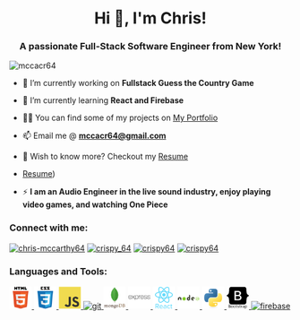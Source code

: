 <h1 align="center">Hi 👋, I'm Chris!</h1>
<h3 align="center">A passionate Full-Stack Software Engineer from New York!</h3>

<p align="left"> <img src="https://komarev.com/ghpvc/?username=mccacr64&label=Profile%20views&color=0e75b6&style=flat" alt="mccacr64" /> </p>

<!-- <p align="left"> <a href="https://twitter.com/crispy_64" target="blank"><img src="https://img.shields.io/twitter/follow/crispy_64?logo=twitter&style=for-the-badge" alt="crispy_64" /></a> </p> -->

- 🔭 I’m currently working on **Fullstack Guess the Country Game**

- 🌱 I’m currently learning **React and Firebase**

- 👨‍💻 You can find some of my projects on [My Portfolio](https://chris-mccarthy.netlify.app/)

- 📫 Email me @ **mccacr64@gmail.com**

- 📄 Wish to know more? Checkout my <a href="https://docs.google.com/document/d/1Ru-c05EzzzF0EzWAhBKjsj6f7OAoieXm/edit?usp=sharing&ouid=110743196687574436841&rtpof=true&sd=true">Resume</a>
- [Resume](https://docs.google.com/document/d/1Ru-c05EzzzF0EzWAhBKjsj6f7OAoieXm/edit?usp=sharing&ouid=110743196687574436841&rtpof=true&sd=true))

- ⚡ **I am an Audio Engineer in the live sound industry, enjoy playing video games, and watching One Piece**

<h3 align="left">Connect with me:</h3>
<p align="left">
<a href="https://linkedin.com/in/chris-mccarthy64" target="blank"><img align="center" src="https://raw.githubusercontent.com/rahuldkjain/github-profile-readme-generator/master/src/images/icons/Social/linked-in-alt.svg" alt="chris-mccarthy64" height="30" width="40" /></a>
<a href="https://twitter.com/crispy_64" target="blank"><img align="center" src="https://raw.githubusercontent.com/rahuldkjain/github-profile-readme-generator/master/src/images/icons/Social/twitter.svg" alt="crispy_64" height="30" width="40" /></a>
<a href="https://codepen.io/crispy64" target="blank"><img align="center" src="https://raw.githubusercontent.com/rahuldkjain/github-profile-readme-generator/master/src/images/icons/Social/codepen.svg" alt="crispy64" height="30" width="40" /></a>
<a href="https://www.leetcode.com/crispy64" target="blank"><img align="center" src="https://raw.githubusercontent.com/rahuldkjain/github-profile-readme-generator/master/src/images/icons/Social/leet-code.svg" alt="crispy64" height="30" width="40" /></a>
</p>

<h3 align="left">Languages and Tools:</h3>
<p align="left">
  <a href="https://www.w3.org/html/" target="_blank" rel="noreferrer"> <img src="https://raw.githubusercontent.com/devicons/devicon/master/icons/html5/html5-original-wordmark.svg" alt="html5" width="40" height="40"/> 
  </a> 
  <a href="https://www.w3schools.com/css/" target="_blank" rel="noreferrer"><img src="https://raw.githubusercontent.com/devicons/devicon/master/icons/css3/css3-original-wordmark.svg" alt="css3" width="40" height="40"/> 
  </a>
  <a href="https://developer.mozilla.org/en-US/docs/Web/JavaScript" target="_blank" rel="noreferrer"> <img src="https://raw.githubusercontent.com/devicons/devicon/master/icons/javascript/javascript-original.svg" alt="javascript" width="40" height="40"/> 
  </a> 
  <a href="https://git-scm.com/" target="_blank" rel="noreferrer"> <img src="https://www.vectorlogo.zone/logos/git-scm/git-scm-icon.svg" alt="git" width="40" height="40"/> 
  </a> 
  <a href="https://www.mongodb.com/" target="_blank" rel="noreferrer"> <img src="https://raw.githubusercontent.com/devicons/devicon/master/icons/mongodb/mongodb-original-wordmark.svg" alt="mongodb" width="40" height="40"/> 
  </a>
  <a href="https://expressjs.com" target="_blank" rel="noreferrer"> <img src="https://raw.githubusercontent.com/devicons/devicon/master/icons/express/express-original-wordmark.svg" alt="express" width="40" height="40"/> 
  </a>
  <a href="https://reactjs.org/" target="_blank" rel="noreferrer"> <img src="https://raw.githubusercontent.com/devicons/devicon/master/icons/react/react-original-wordmark.svg" alt="react" width="40" height="40"/> 
  </a> 
  <a href="https://nodejs.org" target="_blank" rel="noreferrer"> <img src="https://raw.githubusercontent.com/devicons/devicon/master/icons/nodejs/nodejs-original-wordmark.svg" alt="nodejs" width="40" height="40"/> 
  </a> 
  <a href="https://www.python.org" target="_blank" rel="noreferrer"> <img src="https://raw.githubusercontent.com/devicons/devicon/master/icons/python/python-original.svg" alt="python" width="40" height="40"/> 
  </a> 
  <a href="https://getbootstrap.com" target="_blank" rel="noreferrer"><img src="https://raw.githubusercontent.com/devicons/devicon/master/icons/bootstrap/bootstrap-plain-wordmark.svg" alt="bootstrap" width="40" height="40"/> </a>
  <a href="https://firebase.google.com/" target="_blank" rel="noreferrer"> <img src="https://www.vectorlogo.zone/logos/firebase/firebase-icon.svg" alt="firebase" width="40" height="40"/> </a>
</p>

<!-- <p>&nbsp;<img align="center" src="https://github-readme-stats.vercel.app/api?username=mccacr64&show_icons=true&locale=en" alt="mccacr64" /></p>

<p><img align="center" src="https://github-readme-streak-stats.herokuapp.com/?user=mccacr64&" alt="mccacr64" /></p> -->

